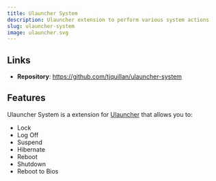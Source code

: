 ```yaml
---
title: Ulauncher System
description: Ulauncher extension to perform various system actions 
slug: ulauncher-system
image: ulauncher.svg
---
```


## Links

- **Repository**: <https://github.com/tjquillan/ulauncher-system>

## Features

Ulauncher System is a extension for [Ulauncher](https://ulauncher.io/) that allows you to:

- Lock
- Log Off
- Suspend
- Hibernate
- Reboot
- Shutdown
- Reboot to Bios